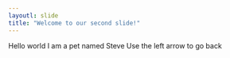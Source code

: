 ```yaml
---
layoutl: slide
title: "Welcome to our second slide!"
---
```

Hello world I am a pet named Steve
Use the left arrow to go back
